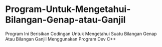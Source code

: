 # Program-Untuk-Mengetahui-Bilangan-Genap-atau-Ganjil
Program Ini Berisikan Codingan Untuk Mengetahui Suatu Bilangan Genap Atau Bilangan Ganjil
Menggunakan Program Dev C++
